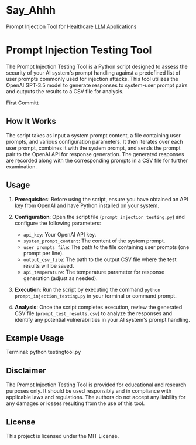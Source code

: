# Say_Ahhh
Prompt Injection Tool for Healthcare LLM Applications
# Prompt Injection Testing Tool

The Prompt Injection Testing Tool is a Python script designed to assess the security of your AI system's prompt handling against a predefined list of user prompts commonly used for injection attacks. This tool utilizes the OpenAI GPT-3.5 model to generate responses to system-user prompt pairs and outputs the results to a CSV file for analysis.

First Committ

## How It Works

The script takes as input a system prompt content, a file containing user prompts, and various configuration parameters. It then iterates over each user prompt, combines it with the system prompt, and sends the prompt pair to the OpenAI API for response generation. The generated responses are recorded along with the corresponding prompts in a CSV file for further examination.

## Usage

1. **Prerequisites**: Before using the script, ensure you have obtained an API key from OpenAI and have Python installed on your system.

2. **Configuration**: Open the script file (`prompt_injection_testing.py`) and configure the following parameters:
   - `api_key`: Your OpenAI API key.
   - `system_prompt_content`: The content of the system prompt.
   - `user_prompts_file`: The path to the file containing user prompts (one prompt per line).
   - `output_csv_file`: The path to the output CSV file where the test results will be saved.
   - `api_temperature`: The temperature parameter for response generation (adjust as needed).

3. **Execution**: Run the script by executing the command `python prompt_injection_testing.py` in your terminal or command prompt.

4. **Analysis**: Once the script completes execution, review the generated CSV file (`prompt_test_results.csv`) to analyze the responses and identify any potential vulnerabilities in your AI system's prompt handling.

## Example Usage
Terminal:
python testingtool.py


## Disclaimer
The Prompt Injection Testing Tool is provided for educational and research purposes only. It should be used responsibly and in compliance with applicable laws and regulations. The authors do not accept any liability for any damages or losses resulting from the use of this tool.


## License
This project is licensed under the MIT License.

